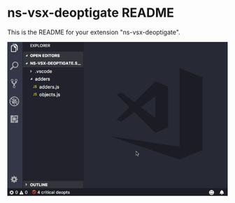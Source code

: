 # ns-vsx-deoptigate README

This is the README for your extension "ns-vsx-deoptigate".

![demo](assets/vsx-deoptigate.gif)
